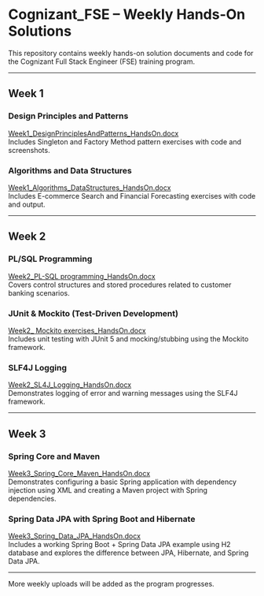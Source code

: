 # Cognizant_FSE – Weekly Hands-On Solutions

This repository contains weekly hands-on solution documents and code for the Cognizant Full Stack Engineer (FSE) training program.

---

## Week 1

### Design Principles and Patterns  
[Week1_DesignPrinciplesAndPatterns_HandsOn.docx](Week1_DesignPrinciplesAndPatterns/Week1_DesignPrinciplesAndPatterns_HandsOn.docx)  
Includes Singleton and Factory Method pattern exercises with code and screenshots.

### Algorithms and Data Structures  
[Week1_Algorithms_DataStructures_HandsOn.docx](Week1_Algorithms_DataStructures/Week1_Algorithms_DataStructures_HandsOn.docx)  
Includes E-commerce Search and Financial Forecasting exercises with code and output.

---

## Week 2

### PL/SQL Programming  
[Week2_PL-SQL programming_HandsOn.docx](Week2_PLSQL_HandsOn/Week2_PL-SQL%20programming_HandsOn.docx)  
Covers control structures and stored procedures related to customer banking scenarios.

### JUnit & Mockito (Test-Driven Development)  
[Week2_ Mockito exercises_HandsOn.docx](Week2_Mockito_HandsOn/Week2_%20Mockito%20exercises_HandsOn.docx)  
Includes unit testing with JUnit 5 and mocking/stubbing using the Mockito framework.

### SLF4J Logging  
[Week2_SL4J_Logging_HandsOn.docx](Week2_SLF4J_Logging_HandsOn/Week2_SL4J_Logging_HandsOn.docx)  
Demonstrates logging of error and warning messages using the SLF4J framework.

---

## Week 3

### Spring Core and Maven  
[Week3_Spring_Core_Maven_HandsOn.docx](Week3_Spring_Core_Maven_HandsOn/Week3_Spring_Core_Maven_HandsOn.docx)  
Demonstrates configuring a basic Spring application with dependency injection using XML and creating a Maven project with Spring dependencies.

### Spring Data JPA with Spring Boot and Hibernate  
[Week3_Spring_Data_JPA_HandsOn.docx](Week3_Spring_Data_JPA_HandsOn/Week3_Spring_Data_JPA_HandsOn.docx)  
Includes a working Spring Boot + Spring Data JPA example using H2 database and explores the difference between JPA, Hibernate, and Spring Data JPA.

---

More weekly uploads will be added as the program progresses.
